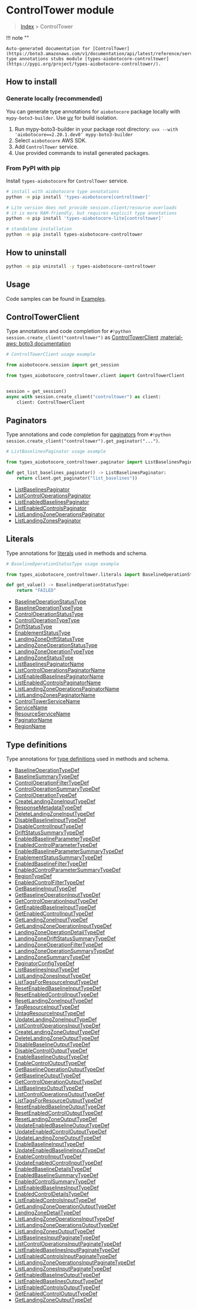 # ControlTower module

> [Index](../README.md) > ControlTower


!!! note ""

    Auto-generated documentation for [ControlTower](https://boto3.amazonaws.com/v1/documentation/api/latest/reference/services/controltower.html#controltower)
    type annotations stubs module [types-aiobotocore-controltower](https://pypi.org/project/types-aiobotocore-controltower/).

## How to install

### Generate locally (recommended)

You can generate type annotations for `aiobotocore` package locally with `mypy-boto3-builder`.
Use [uv](https://docs.astral.sh/uv/getting-started/installation/) for build isolation.

1. Run mypy-boto3-builder in your package root directory: `uvx --with 'aiobotocore==2.20.1.dev0' mypy-boto3-builder`
1. Select `aiobotocore` AWS SDK.
1. Add `ControlTower` service.
1. Use provided commands to install generated packages.



### From PyPI with pip

Install `types-aiobotocore` for `ControlTower` service.

```bash
# install with aiobotocore type annotations
python -m pip install 'types-aiobotocore[controltower]'

# Lite version does not provide session.client/resource overloads
# it is more RAM-friendly, but requires explicit type annotations
python -m pip install 'types-aiobotocore-lite[controltower]'

# standalone installation
python -m pip install types-aiobotocore-controltower
```



## How to uninstall

```bash
python -m pip uninstall -y types-aiobotocore-controltower
```

## Usage

Code samples can be found in [Examples](./usage.md).

## ControlTowerClient

Type annotations and code completion for  `#!python session.create_client("controltower")` as [ControlTowerClient](./client.md)
[:material-aws: boto3 documentation](https://boto3.amazonaws.com/v1/documentation/api/latest/reference/services/controltower.html#ControlTower.Client)

```python
# ControlTowerClient usage example

from aiobotocore.session import get_session

from types_aiobotocore_controltower.client import ControlTowerClient


session = get_session()
async with session.create_client("controltower") as client:
    client: ControlTowerClient
```


## Paginators

Type annotations and code completion for
[paginators](./paginators.md)
from `#!python session.create_client("controltower").get_paginator("...")`.

```python
# ListBaselinesPaginator usage example

from types_aiobotocore_controltower.paginator import ListBaselinesPaginator

def get_list_baselines_paginator() -> ListBaselinesPaginator:
    return client.get_paginator("list_baselines"))
```

- [ListBaselinesPaginator](./paginators.md#listbaselinespaginator)
- [ListControlOperationsPaginator](./paginators.md#listcontroloperationspaginator)
- [ListEnabledBaselinesPaginator](./paginators.md#listenabledbaselinespaginator)
- [ListEnabledControlsPaginator](./paginators.md#listenabledcontrolspaginator)
- [ListLandingZoneOperationsPaginator](./paginators.md#listlandingzoneoperationspaginator)
- [ListLandingZonesPaginator](./paginators.md#listlandingzonespaginator)








## Literals

Type annotations for [literals](./literals.md) used in methods and schema.

```python
# BaselineOperationStatusType usage example

from types_aiobotocore_controltower.literals import BaselineOperationStatusType

def get_value() -> BaselineOperationStatusType:
    return "FAILED"
```

- [BaselineOperationStatusType](./literals.md#baselineoperationstatustype)
- [BaselineOperationTypeType](./literals.md#baselineoperationtypetype)
- [ControlOperationStatusType](./literals.md#controloperationstatustype)
- [ControlOperationTypeType](./literals.md#controloperationtypetype)
- [DriftStatusType](./literals.md#driftstatustype)
- [EnablementStatusType](./literals.md#enablementstatustype)
- [LandingZoneDriftStatusType](./literals.md#landingzonedriftstatustype)
- [LandingZoneOperationStatusType](./literals.md#landingzoneoperationstatustype)
- [LandingZoneOperationTypeType](./literals.md#landingzoneoperationtypetype)
- [LandingZoneStatusType](./literals.md#landingzonestatustype)
- [ListBaselinesPaginatorName](./literals.md#listbaselinespaginatorname)
- [ListControlOperationsPaginatorName](./literals.md#listcontroloperationspaginatorname)
- [ListEnabledBaselinesPaginatorName](./literals.md#listenabledbaselinespaginatorname)
- [ListEnabledControlsPaginatorName](./literals.md#listenabledcontrolspaginatorname)
- [ListLandingZoneOperationsPaginatorName](./literals.md#listlandingzoneoperationspaginatorname)
- [ListLandingZonesPaginatorName](./literals.md#listlandingzonespaginatorname)
- [ControlTowerServiceName](./literals.md#controltowerservicename)
- [ServiceName](./literals.md#servicename)
- [ResourceServiceName](./literals.md#resourceservicename)
- [PaginatorName](./literals.md#paginatorname)
- [RegionName](./literals.md#regionname)




## Type definitions

Type annotations for [type definitions](./type_defs.md) used in methods and schema.

- [BaselineOperationTypeDef](./type_defs.md#baselineoperationtypedef)
- [BaselineSummaryTypeDef](./type_defs.md#baselinesummarytypedef)
- [ControlOperationFilterTypeDef](./type_defs.md#controloperationfiltertypedef)
- [ControlOperationSummaryTypeDef](./type_defs.md#controloperationsummarytypedef)
- [ControlOperationTypeDef](./type_defs.md#controloperationtypedef)
- [CreateLandingZoneInputTypeDef](./type_defs.md#createlandingzoneinputtypedef)
- [ResponseMetadataTypeDef](./type_defs.md#responsemetadatatypedef)
- [DeleteLandingZoneInputTypeDef](./type_defs.md#deletelandingzoneinputtypedef)
- [DisableBaselineInputTypeDef](./type_defs.md#disablebaselineinputtypedef)
- [DisableControlInputTypeDef](./type_defs.md#disablecontrolinputtypedef)
- [DriftStatusSummaryTypeDef](./type_defs.md#driftstatussummarytypedef)
- [EnabledBaselineParameterTypeDef](./type_defs.md#enabledbaselineparametertypedef)
- [EnabledControlParameterTypeDef](./type_defs.md#enabledcontrolparametertypedef)
- [EnabledBaselineParameterSummaryTypeDef](./type_defs.md#enabledbaselineparametersummarytypedef)
- [EnablementStatusSummaryTypeDef](./type_defs.md#enablementstatussummarytypedef)
- [EnabledBaselineFilterTypeDef](./type_defs.md#enabledbaselinefiltertypedef)
- [EnabledControlParameterSummaryTypeDef](./type_defs.md#enabledcontrolparametersummarytypedef)
- [RegionTypeDef](./type_defs.md#regiontypedef)
- [EnabledControlFilterTypeDef](./type_defs.md#enabledcontrolfiltertypedef)
- [GetBaselineInputTypeDef](./type_defs.md#getbaselineinputtypedef)
- [GetBaselineOperationInputTypeDef](./type_defs.md#getbaselineoperationinputtypedef)
- [GetControlOperationInputTypeDef](./type_defs.md#getcontroloperationinputtypedef)
- [GetEnabledBaselineInputTypeDef](./type_defs.md#getenabledbaselineinputtypedef)
- [GetEnabledControlInputTypeDef](./type_defs.md#getenabledcontrolinputtypedef)
- [GetLandingZoneInputTypeDef](./type_defs.md#getlandingzoneinputtypedef)
- [GetLandingZoneOperationInputTypeDef](./type_defs.md#getlandingzoneoperationinputtypedef)
- [LandingZoneOperationDetailTypeDef](./type_defs.md#landingzoneoperationdetailtypedef)
- [LandingZoneDriftStatusSummaryTypeDef](./type_defs.md#landingzonedriftstatussummarytypedef)
- [LandingZoneOperationFilterTypeDef](./type_defs.md#landingzoneoperationfiltertypedef)
- [LandingZoneOperationSummaryTypeDef](./type_defs.md#landingzoneoperationsummarytypedef)
- [LandingZoneSummaryTypeDef](./type_defs.md#landingzonesummarytypedef)
- [PaginatorConfigTypeDef](./type_defs.md#paginatorconfigtypedef)
- [ListBaselinesInputTypeDef](./type_defs.md#listbaselinesinputtypedef)
- [ListLandingZonesInputTypeDef](./type_defs.md#listlandingzonesinputtypedef)
- [ListTagsForResourceInputTypeDef](./type_defs.md#listtagsforresourceinputtypedef)
- [ResetEnabledBaselineInputTypeDef](./type_defs.md#resetenabledbaselineinputtypedef)
- [ResetEnabledControlInputTypeDef](./type_defs.md#resetenabledcontrolinputtypedef)
- [ResetLandingZoneInputTypeDef](./type_defs.md#resetlandingzoneinputtypedef)
- [TagResourceInputTypeDef](./type_defs.md#tagresourceinputtypedef)
- [UntagResourceInputTypeDef](./type_defs.md#untagresourceinputtypedef)
- [UpdateLandingZoneInputTypeDef](./type_defs.md#updatelandingzoneinputtypedef)
- [ListControlOperationsInputTypeDef](./type_defs.md#listcontroloperationsinputtypedef)
- [CreateLandingZoneOutputTypeDef](./type_defs.md#createlandingzoneoutputtypedef)
- [DeleteLandingZoneOutputTypeDef](./type_defs.md#deletelandingzoneoutputtypedef)
- [DisableBaselineOutputTypeDef](./type_defs.md#disablebaselineoutputtypedef)
- [DisableControlOutputTypeDef](./type_defs.md#disablecontroloutputtypedef)
- [EnableBaselineOutputTypeDef](./type_defs.md#enablebaselineoutputtypedef)
- [EnableControlOutputTypeDef](./type_defs.md#enablecontroloutputtypedef)
- [GetBaselineOperationOutputTypeDef](./type_defs.md#getbaselineoperationoutputtypedef)
- [GetBaselineOutputTypeDef](./type_defs.md#getbaselineoutputtypedef)
- [GetControlOperationOutputTypeDef](./type_defs.md#getcontroloperationoutputtypedef)
- [ListBaselinesOutputTypeDef](./type_defs.md#listbaselinesoutputtypedef)
- [ListControlOperationsOutputTypeDef](./type_defs.md#listcontroloperationsoutputtypedef)
- [ListTagsForResourceOutputTypeDef](./type_defs.md#listtagsforresourceoutputtypedef)
- [ResetEnabledBaselineOutputTypeDef](./type_defs.md#resetenabledbaselineoutputtypedef)
- [ResetEnabledControlOutputTypeDef](./type_defs.md#resetenabledcontroloutputtypedef)
- [ResetLandingZoneOutputTypeDef](./type_defs.md#resetlandingzoneoutputtypedef)
- [UpdateEnabledBaselineOutputTypeDef](./type_defs.md#updateenabledbaselineoutputtypedef)
- [UpdateEnabledControlOutputTypeDef](./type_defs.md#updateenabledcontroloutputtypedef)
- [UpdateLandingZoneOutputTypeDef](./type_defs.md#updatelandingzoneoutputtypedef)
- [EnableBaselineInputTypeDef](./type_defs.md#enablebaselineinputtypedef)
- [UpdateEnabledBaselineInputTypeDef](./type_defs.md#updateenabledbaselineinputtypedef)
- [EnableControlInputTypeDef](./type_defs.md#enablecontrolinputtypedef)
- [UpdateEnabledControlInputTypeDef](./type_defs.md#updateenabledcontrolinputtypedef)
- [EnabledBaselineDetailsTypeDef](./type_defs.md#enabledbaselinedetailstypedef)
- [EnabledBaselineSummaryTypeDef](./type_defs.md#enabledbaselinesummarytypedef)
- [EnabledControlSummaryTypeDef](./type_defs.md#enabledcontrolsummarytypedef)
- [ListEnabledBaselinesInputTypeDef](./type_defs.md#listenabledbaselinesinputtypedef)
- [EnabledControlDetailsTypeDef](./type_defs.md#enabledcontroldetailstypedef)
- [ListEnabledControlsInputTypeDef](./type_defs.md#listenabledcontrolsinputtypedef)
- [GetLandingZoneOperationOutputTypeDef](./type_defs.md#getlandingzoneoperationoutputtypedef)
- [LandingZoneDetailTypeDef](./type_defs.md#landingzonedetailtypedef)
- [ListLandingZoneOperationsInputTypeDef](./type_defs.md#listlandingzoneoperationsinputtypedef)
- [ListLandingZoneOperationsOutputTypeDef](./type_defs.md#listlandingzoneoperationsoutputtypedef)
- [ListLandingZonesOutputTypeDef](./type_defs.md#listlandingzonesoutputtypedef)
- [ListBaselinesInputPaginateTypeDef](./type_defs.md#listbaselinesinputpaginatetypedef)
- [ListControlOperationsInputPaginateTypeDef](./type_defs.md#listcontroloperationsinputpaginatetypedef)
- [ListEnabledBaselinesInputPaginateTypeDef](./type_defs.md#listenabledbaselinesinputpaginatetypedef)
- [ListEnabledControlsInputPaginateTypeDef](./type_defs.md#listenabledcontrolsinputpaginatetypedef)
- [ListLandingZoneOperationsInputPaginateTypeDef](./type_defs.md#listlandingzoneoperationsinputpaginatetypedef)
- [ListLandingZonesInputPaginateTypeDef](./type_defs.md#listlandingzonesinputpaginatetypedef)
- [GetEnabledBaselineOutputTypeDef](./type_defs.md#getenabledbaselineoutputtypedef)
- [ListEnabledBaselinesOutputTypeDef](./type_defs.md#listenabledbaselinesoutputtypedef)
- [ListEnabledControlsOutputTypeDef](./type_defs.md#listenabledcontrolsoutputtypedef)
- [GetEnabledControlOutputTypeDef](./type_defs.md#getenabledcontroloutputtypedef)
- [GetLandingZoneOutputTypeDef](./type_defs.md#getlandingzoneoutputtypedef)

